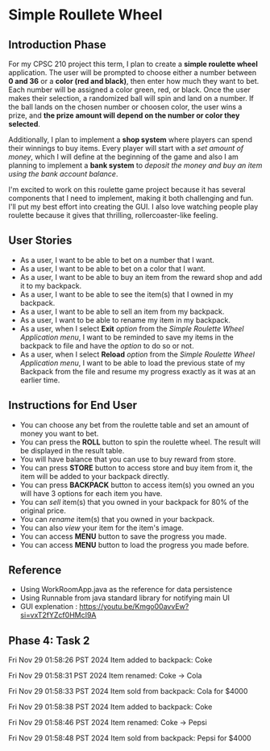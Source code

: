 # Simple Roullete Wheel

## Introduction Phase

For my CPSC 210 project this term, I plan to create a **simple roulette wheel** application. The user will be prompted to choose either a number between **0 and 36** or a **color (red and black)**, then enter how much they want to bet. Each number will be assigned a color green, red, or black. Once the user makes their selection, a randomized ball will spin and land on a number. If the ball lands on the chosen number or choosen color, the user wins a prize, and **the prize amount will depend on the number or color they selected**.

Additionally, I plan to implement a **shop system** where players can spend their winnings to buy items. Every player will start with a *set amount of money*, which I will define at the beginning of the game and also I am planning to implement a **bank system** to *deposit the money and buy an item using the bank account balance*.

I'm excited to work on this roulette game project because it has several components that I need to implement, making it both challenging and fun. I'll put my best effort into creating the GUI. I also love watching people play roulette because it gives that thrilling, rollercoaster-like feeling.

## User Stories
- As a user, I want to be able to bet on a number that I want.
- As a user, I want to be able to bet on a color that I want.
- As a user, I want to be able to buy an item from the reward shop and add it to my backpack.
- As a user, I want to be able to see the item(s) that I owned in my backpack.
- As a user, I want to be able to sell an item from my backpack.
- As a user, I want to be able to rename my item in my backpack.
- As a user, when I select **Exit** *option* from the *Simple Roulette Wheel Application menu*, I want to be reminded to save my items in the backpack to file and have the *option* to do so or not. 
- As a user, when I select **Reload** *option* from the *Simple Roulette Wheel Application menu*, I want to be able to load the previous state of my Backpack from the file and resume my progress exactly as it was at an earlier time.

## Instructions for End User
- You can choose any bet from the roulette table and set an amount of money you want to bet.
- You can press the **ROLL** button to spin the roulette wheel. The result will be displayed in the result table.
- You will have balance that you can use to buy reward from store.
- You can press **STORE** button to access store and buy item from it, the item will be added to your backpack directly.
- You can press **BACKPACK** button to access item(s) you owned an you will have 3 options for each item you have.
- You can *sell* item(s) that you owned in your backpack for 80% of the original price.
- You can *rename* item(s) that you owned in your backpack.
- You can also *view* your item for the item's image.
- You can access **MENU** button to save the progress you made.
- You can access **MENU** button to load the progress you made before.

## Reference
- Using WorkRoomApp.java as the reference for data persistence
- Using Runnable from java standard library for notifying main UI
- GUI explenation : https://youtu.be/Kmgo00avvEw?si=vxT2fYZcf0HMcI9A

## Phase 4: Task 2
Fri Nov 29 01:58:26 PST 2024
Item added to backpack: Coke

Fri Nov 29 01:58:31 PST 2024
Item renamed: Coke -> Cola

Fri Nov 29 01:58:33 PST 2024
Item sold from backpack: Cola for $4000

Fri Nov 29 01:58:38 PST 2024
Item added to backpack: Coke

Fri Nov 29 01:58:46 PST 2024
Item renamed: Coke -> Pepsi

Fri Nov 29 01:58:48 PST 2024
Item sold from backpack: Pepsi for $4000
